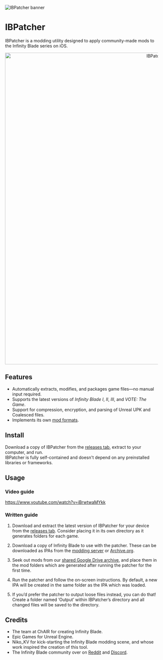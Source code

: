 ﻿![IBPatcher banner](https://user-images.githubusercontent.com/125164507/236659387-e1ac1787-c639-4c6d-bf2a-3090b3a6dd68.png)

# IBPatcher
IBPatcher is a modding utility designed to apply community-made mods to the Infinity Blade series on iOS.

<p align="center">
   <img src="https://user-images.githubusercontent.com/125164507/236659991-b90a322b-eeff-4a46-9915-5f62ca9cc2c8.png" width=1024 alt="IBPatcher in use">
</p>

## Features
- Automatically extracts, modifies, and packages game files—no manual input required.
- Supports the latest versions of _Infinity Blade I_, _II_, _III_, and _VOTE: The Game_.
- Support for compression, encryption, and parsing of Unreal UPK and Coalesced files.
- Implements its own [mod formats](docs/ModFormat.md).

## Install
Download a copy of IBPatcher from the [releases tab](https://github.com/Hox8/IBPatcher/releases), extract to your computer, and run.<br/>
IBPatcher is fully self-contained and doesn't depend on any preinstalled libraries or frameworks.

## Usage
### Video guide
https://www.youtube.com/watch?v=iBrwtwaMYkk

### Written guide
1. Download and extract the latest version of IBPatcher for your device from the [releases tab](https://github.com/Hox8/IBPatcher/releases). Consider placing it in its own directory as it generates folders for each game.

2. Download a copy of Infinity Blade to use with the patcher. These can be downloaded as IPAs from the [modding server](https://discord.gg/DjpqJHvcJY) or [Archive.org](https://archive.org/details/software?query=Infinity+Blade).

3. Seek out mods from our [shared Google Drive archive](https://drive.google.com/drive/folders/1796Y97dCVlQMZpSiXQ1xh4ejHlNv50VO), and place them in the mod folders which are generated after running the patcher for the first time.

4. Run the patcher and follow the on-screen instructions. By default, a new IPA will be created in the same folder as the IPA which was loaded.

5. If you’d prefer the patcher to output loose files instead, you can do that! Create a folder named ‘Output’ within IBPatcher’s directory and all changed files will be saved to the directory.

## Credits
- The team at ChAIR for creating Infinity Blade.
- Epic Games for Unreal Engine.
- Niko_KV for kick-starting the Infinity Blade modding scene, and whose work inspired the creation of this tool.
- The Infinity Blade community over on [Reddit](https://www.reddit.com/r/infinityblade/) and [Discord](https://discord.gg/S7jCh9N).
